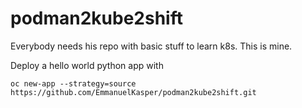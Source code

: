 # podman2kube2shift
Everybody needs his repo with basic stuff to learn k8s. This is mine.

Deploy a hello world python app with 
~~~
oc new-app --strategy=source https://github.com/EmmanuelKasper/podman2kube2shift.git
~~~
